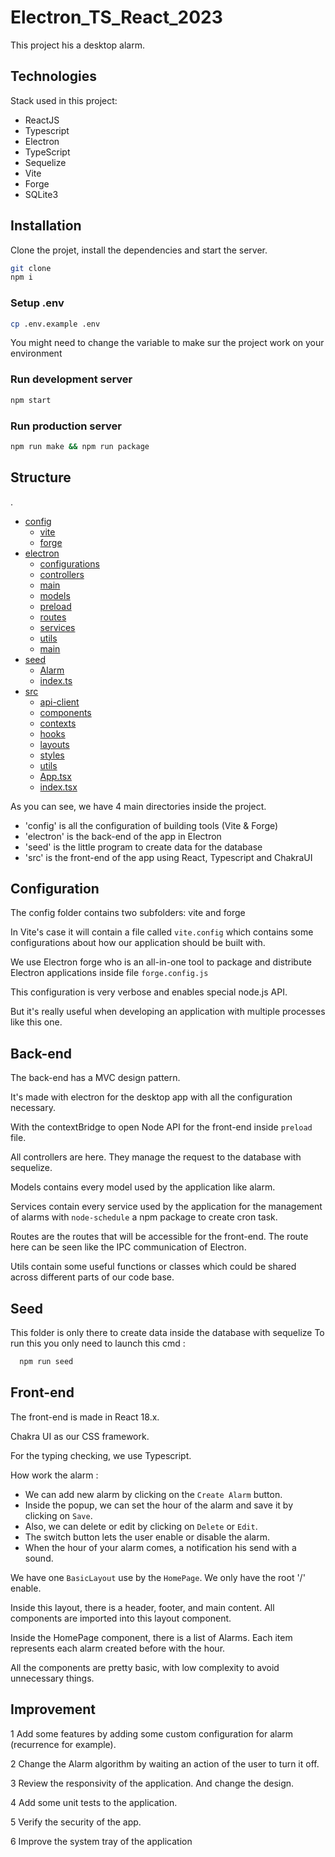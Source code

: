 # Electron_TS_React_2023

This project his a desktop alarm.

## Technologies

Stack used in this project:

- ReactJS
- Typescript
- Electron
- TypeScript
- Sequelize
- Vite
- Forge
- SQLite3

## Installation

Clone the projet, install the dependencies and start the server.

```sh
git clone 
npm i
```

### Setup .env

```sh
cp .env.example .env
```

You might need to change the variable to make sur the project work on your environment

### Run development server

```sh
npm start
```

### Run production server

```sh
npm run make && npm run package
```

## Structure

.
 * [config](./config)
   * [vite](./config/vite)
   * [forge](./config/forge)
 * [electron](./electron)
   * [configurations](./electron/configurations)
   * [controllers](./electron/controllers)
   * [main](./electron/main)
   * [models](./electron/models)
   * [preload](./electron/preload)
   * [routes](./electron/routes)
   * [services](./electron/services)
   * [utils](./electron/utils)
   * [main](./electron/main.ts)
 * [seed](./seed)
   * [Alarm](./seed/Alarm)
   * [index.ts](./seed/index)
 * [src](./src)
   * [api-client](./src/api-client)
   * [components](./src/components)
   * [contexts](./src/contexts)
   * [hooks](./src/hooks)
   * [layouts](./src/layouts)
   * [styles](./src/styles)
   * [utils](./src/utils)
   * [App.tsx](./src/App.tsx)
   * [index.tsx](./src/index.tsx)

As you can see, we have 4 main directories inside the project.

- 'config' is all the configuration of building tools (Vite & Forge)
- 'electron' is the back-end of the app in Electron
- 'seed' is the little program to create data for the database
- 'src' is the front-end of the app using React, Typescript and ChakraUI

## Configuration

The config folder contains two subfolders: vite and forge

In Vite's case it will contain a file called `vite.config` which contains some configurations about how our application should be built with.

We use Electron forge who is an all-in-one tool to package and distribute Electron applications inside file `forge.config.js`

This configuration is very verbose and enables special node.js API.

But it's really useful when developing an application with multiple processes like this one.

## Back-end

The back-end has a MVC design pattern.

It's made with electron for the desktop app with all the configuration necessary.

With the contextBridge to open Node API for the front-end inside `preload` file.

All controllers are here. They manage the request to the database with sequelize.

Models contains every model used by the application like alarm.

Services contain every service used by the application for the management of alarms with `node-schedule`
a npm package to create cron task.

Routes are the routes that will be accessible for the front-end. The route here can be seen
like the IPC communication of Electron.

Utils contain some useful functions or classes which could be shared across different parts of our code base.

## Seed

This folder is only there to create data inside the database with sequelize
To run this you only need to launch this cmd :

```sh
  npm run seed
```

## Front-end

The front-end is made in React 18.x.

Chakra UI as our CSS framework.

For the typing checking, we use Typescript.

How work the alarm :

- We can add new alarm by clicking on the `Create Alarm` button.
- Inside the popup, we can set the hour of the alarm and save it by clicking on `Save`.
- Also, we can delete or edit by clicking on `Delete` or `Edit`.
- The switch button lets the user enable or disable the alarm.
- When the hour of your alarm comes, a notification his send with a sound.

We have one `BasicLayout` use by the `HomePage`. We only have the root '/' enable.

Inside this layout, there is a header, footer, and main content. All components are imported into this layout component.

Inside the HomePage component, there is a list of Alarms. Each item represents each alarm created before with the hour.

All the components are pretty basic, with low complexity to avoid unnecessary things.

## Improvement

1 Add some features by adding some custom configuration for alarm (recurrence for example).

2 Change the Alarm algorithm by waiting an action of the user to turn it off.

3 Review the responsivity of the application. And change the design.

4 Add some unit tests to the application.

5 Verify the security of the app.

6 Improve the system tray of the application
